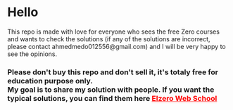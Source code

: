 <h1>Hello</h1>
<p>This repo is made with love for everyone who sees the free Zero courses and wants to check the solutions (if any of the solutions are incorrect, please contact ahmedmedo012556@gmail.com) and I will be very happy to see the opinions.</p>
<h3>
  Please don't buy this repo and don't sell it, it's totaly free for education purpose only.<br>
  My goal is to share my solution with people. If you want the typical solutions, you can find them here <a style = "color:red;" href = "https://elzero.org/join/">Elzero Web School</a>
</h3>
